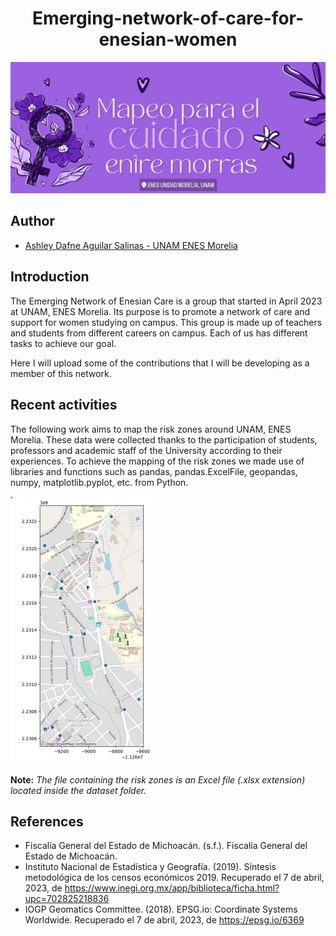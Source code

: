 <h1 align="center">Emerging-network-of-care-for-enesian-women</h1>

![img1](./img/emergingnetwork.jpg)

## Author 
- [Ashley Dafne Aguilar Salinas - UNAM ENES Morelia](https://github.com/AshleyDafneAguilar)

## Introduction 
The Emerging Network of Enesian Care is a group that started in April 2023 at UNAM, ENES Morelia. Its purpose is to promote a network of care and support for women studying on campus.
This group is made up of teachers and students from different careers on campus. Each of us has different tasks to achieve our goal. 

Here I will upload some of the contributions that I will be developing as a member of this network. 

## Recent activities
The following work aims to map the risk zones around UNAM, ENES Morelia. These data were collected thanks to the participation of students, professors and academic staff of the University according to their experiences.
To achieve the mapping of the risk zones we made use of libraries and functions such as pandas, pandas.ExcelFile, geopandas, numpy, matplotlib.pyplot, etc. from Python.

![img2](./img/mapping_riskpoints.png)

**Note:**
*The file containing the risk zones is an Excel file (.xlsx extension) located inside the dataset folder.*

## References
- Fiscalía General del Estado de Michoacán. (s.f.). Fiscalía General del Estado de Michoacán.
- Instituto Nacional de Estadística y Geografía. (2019). Síntesis metodológica de los censos económicos 2019. Recuperado el 7 de abril, 2023, de https://www.inegi.org.mx/app/biblioteca/ficha.html?upc=702825218836
- IOGP Geomatics Committee. (2018). EPSG.io: Coordinate Systems Worldwide. Recuperado el 7 de abril, 2023, de https://epsg.io/6369 


